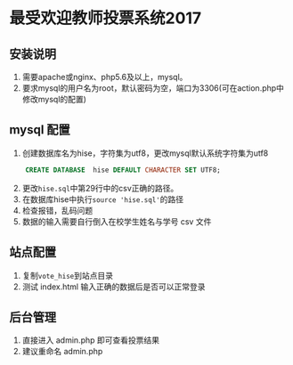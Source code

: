# 最受欢迎教师投票系统2017

## 安装说明
1. 需要apache或nginx、php5.6及以上，mysql。
2. 要求mysql的用户名为root，默认密码为空，端口为3306(可在action.php中修改mysql的配置)

## mysql 配置
1. 创建数据库名为hise，字符集为utf8，更改mysql默认系统字符集为utf8

```sql
    CREATE DATABASE  hise DEFAULT CHARACTER SET UTF8;
```
2. 更改`hise.sql`中第29行中的csv正确的路径。
3. 在数据库hise中执行`source 'hise.sql'`的路径
4. 检查报错，乱码问题
5. 数据的输入需要自行倒入在校学生姓名与学号 csv 文件

## 站点配置
1. 复制`vote_hise`到站点目录
2. 测试 index.html 输入正确的数据后是否可以正常登录

## 后台管理
1. 直接进入 admin.php 即可查看投票结果
2. 建议重命名 admin.php
